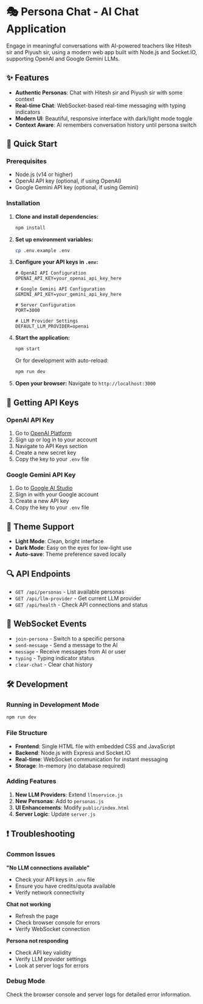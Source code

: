 # 🎭 Persona Chat - AI Chat Application

Engage in meaningful conversations with AI-powered teachers like Hitesh sir and Piyush sir, using a modern web app built with Node.js and Socket.IO, supporting OpenAI and Google Gemini LLMs.

## ✨ Features

- **Authentic Personas**: Chat with Hitesh sir and Piyush sir with some context
- **Real-time Chat**: WebSocket-based real-time messaging with typing indicators
- **Modern UI**: Beautiful, responsive interface with dark/light mode toggle
- **Context Aware**: AI remembers conversation history until persona switch

## 🚀 Quick Start

### Prerequisites

- Node.js (v14 or higher)
- OpenAI API key (optional, if using OpenAI)
- Google Gemini API key (optional, if using Gemini)

### Installation

1. **Clone and install dependencies:**
   ```bash
   npm install
   ```

2. **Set up environment variables:**
   ```bash
   cp .env.example .env
   ```

3. **Configure your API keys in `.env`:**
   ```env
   # OpenAI API Configuration
   OPENAI_API_KEY=your_openai_api_key_here

   # Google Gemini API Configuration  
   GEMINI_API_KEY=your_gemini_api_key_here

   # Server Configuration
   PORT=3000

   # LLM Provider Settings
   DEFAULT_LLM_PROVIDER=openai
   ```

4. **Start the application:**
   ```bash
   npm start
   ```
   
   Or for development with auto-reload:
   ```bash
   npm run dev
   ```

5. **Open your browser:**
   Navigate to `http://localhost:3000`

## 🔑 Getting API Keys

### OpenAI API Key
1. Go to [OpenAI Platform](https://platform.openai.com/)
2. Sign up or log in to your account
3. Navigate to API Keys section
4. Create a new secret key
5. Copy the key to your `.env` file

### Google Gemini API Key
1. Go to [Google AI Studio](https://makersuite.google.com/app/apikey)
2. Sign in with your Google account
3. Create a new API key
4. Copy the key to your `.env` file


## 🎨 Theme Support

- **Light Mode**: Clean, bright interface
- **Dark Mode**: Easy on the eyes for low-light use
- **Auto-save**: Theme preference saved locally

## 🔍 API Endpoints

- `GET /api/personas` - List available personas
- `GET /api/llm-provider` - Get current LLM provider
- `GET /api/health` - Check API connections and status

## 🔌 WebSocket Events

- `join-persona` - Switch to a specific persona
- `send-message` - Send a message to the AI
- `message` - Receive messages from AI or user
- `typing` - Typing indicator status
- `clear-chat` - Clear chat history

## 🛠️ Development

### Running in Development Mode
```bash
npm run dev
```

### File Structure
- **Frontend**: Single HTML file with embedded CSS and JavaScript
- **Backend**: Node.js with Express and Socket.IO
- **Real-time**: WebSocket communication for instant messaging
- **Storage**: In-memory (no database required)

### Adding Features
1. **New LLM Providers**: Extend `llmservice.js`
2. **New Personas**: Add to `personas.js`  
3. **UI Enhancements**: Modify `public/index.html`
4. **Server Logic**: Update `server.js`


## ❗ Troubleshooting

### Common Issues

**"No LLM connections available"**
- Check your API keys in `.env` file
- Ensure you have credits/quota available
- Verify network connectivity

**Chat not working**
- Refresh the page
- Check browser console for errors
- Verify WebSocket connection

**Persona not responding**
- Check API key validity
- Verify LLM provider settings
- Look at server logs for errors

### Debug Mode
Check the browser console and server logs for detailed error information.
